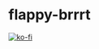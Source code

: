 # flappy-brrrt


[![ko-fi](https://www.ko-fi.com/img/githubbutton_sm.svg)](https://ko-fi.com/D1D520582)
